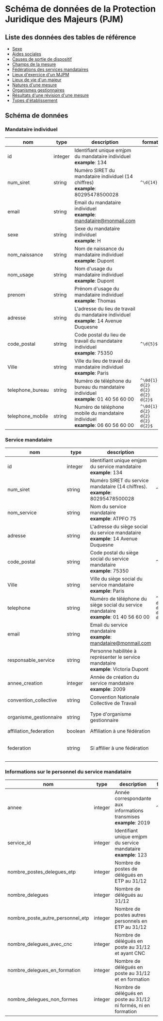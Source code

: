 # Schéma de données de la Protection Juridique des Majeurs (PJM)

## Liste des données des tables de référence

- [Sexe](./datas/sexe.csv)
- [Aides sociales](./datas/aide-sociale.csv)
- [Causes de sortie de dispositif](./datas/cause-sortie.csv)
- [Champs de la mesure](./datas/champs-mesure.csv)
- [Fédérations des services mandataires](./datas/federation-service.csv)
- [Lieux d'exercice d'un MJPM](./datas/lieu-exercice-mjpm.csv)
- [Lieux de vie d'un majeur](./datas/lieu-vie-majeur.csv)
- [Natures d'une mesure](./datas/nature-mesure.csv)
- [Organismes gestionnaires](./datas/organisme-gestionnaire.csv)
- [Résultats d'une révision d'une mesure](./datas/resultat-revision-mesure.csv)
- [Types d'établissement](./datas/type-etablissement.csv)

## Schéma de données

### Mandataire individuel

|nom|type|description|format|enum|
|-|-|-|-|-|
|id|integer|Identifiant unique emjpm du mandataire individuel<br>**example**: 134|||
|num_siret|string|Numéro SIRET du mandataire individuel (14 chiffres)<br>**example**: 80295478500028|`^\d{14}$`||
|email|string|Email du mandataire individuel<br>**example**: mandataire@monmail.com|||
|sexe|string|Sexe du mandataire individuel<br>**example**: H||H<br>F|
|nom_naissance|string|Nom de naissance du mandataire individuel<br>**example**: Dupont|||
|nom_usage|string|Nom d'usage du mandataire individuel<br>**example**: Dupont|||
|prenom|string|Prénom d'usage du mandataire individuel<br>**example**: Thomas|||
|adresse|string|L'adresse du lieu de travail du mandataire individuel<br>**example**: 14 Avenue Duquesne|||
|code_postal|string|Code postal du lieu de travail du mandataire individuel<br>**example**: 75350|`^\d{5}$`||
|Ville|string|Ville du lieu de travail du mandataire individuel<br>**example**: Paris|||
|telephone_bureau|string|Numéro de téléphone du bureau du mandataire individuel<br>**example**: 01 40 56 60 00|`^\0d{1} d{2} d{2} d{2} d{2}$`||
|telephone_mobile|string|Numéro de téléphone mobile du mandataire individuel<br>**example**: 06 60 56 60 00|`^\0d{1} d{2} d{2} d{2} d{2}$`||

### Service mandataire

|nom|type|description|format|enum|
|-|-|-|-|-|
|id|integer|Identifiant unique emjpm du service mandataire<br>**example**: 134|||
|num_siret|string|Numéro SIRET du service mandataire (14 chiffres).<br>**example**: 80295478500028|`^\d{14}$`||
|nom_service|string|Nom du service mandataire<br>**example**: ATPFO 75|||
|adresse|string|L'adresse du siège social du service mandataire<br>**example**: 14 Avenue Duquesne|||
|code_postal|string|Code postal du siège social du service mandataire<br>**example**: 75350|`^\d{5}$`||
|Ville|string|Ville du siège social du service mandataire<br>**example**: Paris|||
|telephone|string|Numéro de téléphone du siège social du service mandataire<br>**example**: 01 40 56 60 00|`^\0d{1} d{2} d{2} d{2} d{2}$`||
|email|string|Email du service mandataire<br>**example**: mandataire@monmail.com|||
|responsable_service|string|Personne habilitée à représenter le service mandataire<br>**example**: Victoria Dupont|||
|annee_creation|integer|Année de création du service mandataire<br>**example**: 2009|||
|convention_collective|string|Convention Nationale Collective de Travail|||
|organisme_gestionnaire|string|Type d'organisme gestionnaire||association<br>ccas<br>organisme_securite_sociale|
|affiliation_federation|boolean|Affiliation à une fédération|||
|federation|string|Si affilier à une fédération||unaf<br>unapei<br>fnat<br>autre_federation|

###  Informations sur le personnel du service mandataire

|nom|type|description|format|enum|
|-|-|-|-|-|
|annee|integer|Année correspondante aux informations transmises<br>**example**: 2019|`^\d{4}$`||
|service_id|integer|Identifiant unique emjpm du service mandataire<br>**example**: 123|||
|nombre_postes_delegues_etp|integer|Nombre de postes de délégués en ETP au 31/12|||
|nombre_delegues|integer|Nombre de délégués au 31/12|||
|nombre_poste_autre_personnel_etp|integer|Nombre de postes autres personnels en ETP au 31/12|||
|nombre_delegues_avec_cnc|integer|Nombre de délégués en poste au 31/12 et ayant CNC|||
|nombre_delegues_en_formation|integer|Nombre de délégués en poste au 31/12 et en formation|||
|nombre_delegues_non_formes|integer|Nombre de délégués en poste au 31/12 ni formés, ni en formation|||

